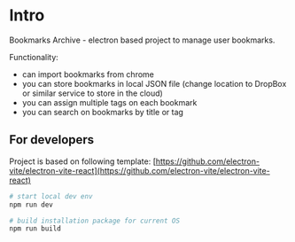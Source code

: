 # Intro

Bookmarks Archive - electron based project to manage user bookmarks.

Functionality:

- can import bookmarks from chrome
- you can store bookmarks in local JSON file (change location to DropBox or similar service to store in the cloud)
- you can assign multiple tags on each bookmark
- you can search on bookmarks by title or tag

## For developers

Project is based on following template: [https://github.com/electron-vite/electron-vite-react](https://github.com/electron-vite/electron-vite-react)

```bash
# start local dev env
npm run dev

# build installation package for current OS
npm run build
```
